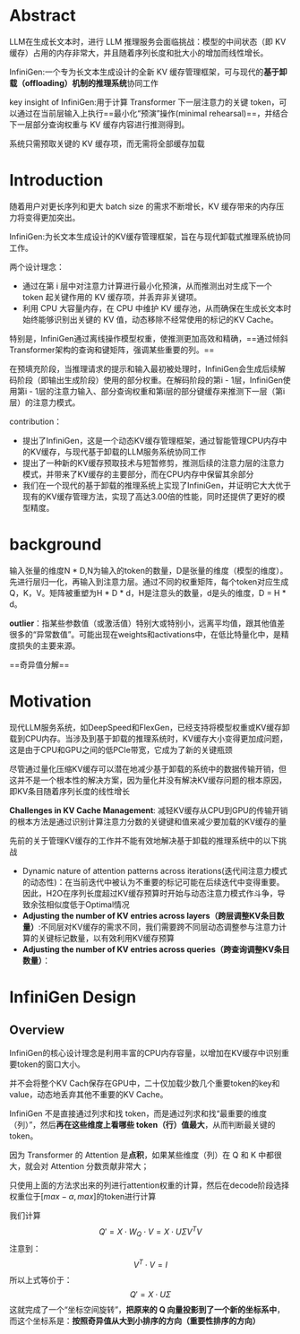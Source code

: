 # Abstract

LLM在生成长文本时，进行 LLM 推理服务会面临挑战：模型的中间状态（即 KV 缓存）占用的内存非常大，并且随着序列长度和批大小的增加而线性增长。

InfiniGen:一个专为长文本生成设计的全新 KV 缓存管理框架，可与现代的**基于卸载（offloading）机制的推理系统**协同工作

key insight of InfiniGen:用于计算 Transformer 下一层注意力的关键 token，可以通过在当前层输入上执行==最小化“预演”操作(minimal rehearsal)==，并结合下一层部分查询权重与 KV 缓存内容进行推测得到。

系统只需预取关键的 KV 缓存项，而无需将全部缓存加载

# Introduction

随着用户对更长序列和更大 batch size 的需求不断增长，KV 缓存带来的内存压力将变得更加突出。

InfiniGen:为长文本生成设计的KV缓存管理框架，旨在与现代卸载式推理系统协同工作。

两个设计理念：

* 通过在第 i 层中对注意力计算进行最小化预演，从而推测出对生成下一个 token 起关键作用的 KV 缓存项，并丢弃非关键项。
* 利用 CPU 大容量内存，在 CPU 中维护 KV 缓存池，从而确保在生成长文本时始终能够识别出关键的 KV 值，动态移除不经常使用的标记的KV Cache。

特别是，InfiniGen通过离线操作模型权重，使推测更加高效和精确，==通过倾斜Transformer架构的查询和键矩阵，强调某些重要的列。==

在预填充阶段，当推理请求的提示和输入最初被处理时，InfiniGen会生成后续解码阶段（即输出生成阶段）使用的部分权重。在解码阶段的第i - 1层，InfiniGen使用第i - 1层的注意力输入、部分查询权重和第i层的部分键缓存来推测下一层（第i层）的注意力模式。

contribution：

* 提出了InfiniGen，这是一个动态KV缓存管理框架，通过智能管理CPU内存中的KV缓存，与现代基于卸载的LLM服务系统协同工作
* 提出了一种新的KV缓存预取技术与短暂修剪，推测后续的注意力层的注意力模式，并带来了KV缓存的主要部分，而在CPU内存中保留其余部分
* 我们在一个现代的基于卸载的推理系统上实现了InfiniGen，并证明它大大优于现有的KV缓存管理方法，实现了高达3.00倍的性能，同时还提供了更好的模型精度。

# background

输入张量的维度N * D,N为输入的token的数量，D是张量的维度（模型的维度）。先进行层归一化，再输入到注意力层。通过不同的权重矩阵，每个token对应生成Q，K，V。矩阵被重塑为H * D * d，H是注意头的数量，d是头的维度，D = H * d。

**outlier**：指某些参数值（或激活值）特别大或特别小，远离平均值，跟其他值差很多的“异常数值”。可能出现在weights和activations中，在低比特量化中，是精度损失的主要来源。

==奇异值分解==

#  Motivation

现代LLM服务系统，如DeepSpeed和FlexGen，已经支持将模型权重或KV缓存卸载到CPU内存。当涉及到基于卸载的推理系统时，KV缓存大小变得更加成问题，这是由于CPU和GPU之间的低PCIe带宽，它成为了新的关键瓶颈

尽管通过量化压缩KV缓存可以潜在地减少基于卸载的系统中的数据传输开销，但这并不是一个根本性的解决方案，因为量化并没有解决KV缓存问题的根本原因，即KV条目随着序列长度的线性增长

**Challenges in KV Cache Management**: 减轻KV缓存从CPU到GPU的传输开销的根本方法是通过识别计算注意力分数的关键键和值来减少要加载的KV缓存的量

先前的关于管理KV缓存的工作并不能有效地解决基于卸载的推理系统中的以下挑战

* Dynamic nature of attention patterns across iterations(迭代间注意力模式的动态性)：在当前迭代中被认为不重要的标记可能在后续迭代中变得重要。因此，H2O在序列长度超过KV缓存预算时开始与动态注意力模式作斗争，导致余弦相似度低于Optimal情况
* **Adjusting the number of KV entries across layers（跨层调整KV条目数量）**:不同层对KV缓存的需求不同，我们需要跨不同层动态调整参与注意力计算的关键标记数量，以有效利用KV缓存预算
* **Adjusting the number of KV entries across queries（跨查询调整KV条目数量）**：

# InfiniGen Design

## Overview

InfiniGen的核心设计理念是利用丰富的CPU内存容量，以增加在KV缓存中识别重要token的窗口大小。

并不会将整个KV Cach保存在GPU中，二十仅加载少数几个重要token的key和value，动态地丢弃其他不重要的KV Cache。

InfiniGen 不是直接通过列求和找 token，而是通过列求和找“最重要的维度（列）”，然后**再在这些维度上看哪些 token（行）值最大**，从而判断最关键的 token。

因为 Transformer 的 Attention 是**点积**，如果某些维度（列）在 Q 和 K 中都很大，就会对 Attention 分数贡献非常大；

只使用上面的方法求出来的列进行attention权重的计算，然后在decode阶段选择权重位于$[max - \alpha, max]$的token进行计算

我们计算
$$
Q' = X \cdot W_Q \cdot V = X \cdot U \Sigma V^T V
$$
注意到：
$$
V^T \cdot V = I
$$
所以上式等价于：
$$
Q' = X \cdot U \Sigma
$$
这就完成了一个“坐标空间旋转”，**把原来的 Q 向量投影到了一个新的坐标系中**，而这个坐标系是：**按照奇异值从大到小排序的方向（重要性排序的方向）**






























